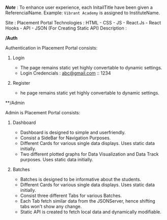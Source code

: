 ***Note*** : To enhance user experience, each InitailTitle have been given a ReferencialName. Example: `Vibrant Academy` is assigned to InstituteName.

Site : Placement Portal
Technologies : HTML - CSS - JS - React.Js - React Hooks - API - JSON (For Creating Static API)
Description : 

**/Auth**

Authentication in Placement Portal consists:
  
  1. Login
     - The page remains static yet highly convertable to dynamic settings.
     - Login Credencials : abc@gmail.com :: 1234
 
  2. Register
     - he page remains static yet highly convertable to dynamic settings.

**/Admin

Admin is Placement Portal consists:

  1. Dashboard
     - Dashboard is designed to simple and userfriendly.
     - Consist a SideBar for Navigation Purposes.
     - Different Cards for various single data displays. Uses static data initially.
     - Two different plotted graphs for Data Visualization and Data Track purposes. Uses static data initially.

  2. Batches
     - Batches is designed to be informative about the students.
     - Different Cards for various single data displays. Uses static data initially.
     - Consist three different Tabs for various Batches.
     - Each Tab fetch similar data from the JSONServer, hence shifting tabs won't show any change.
     - Static API is created to fetch local data and dynamically modifiable. 
